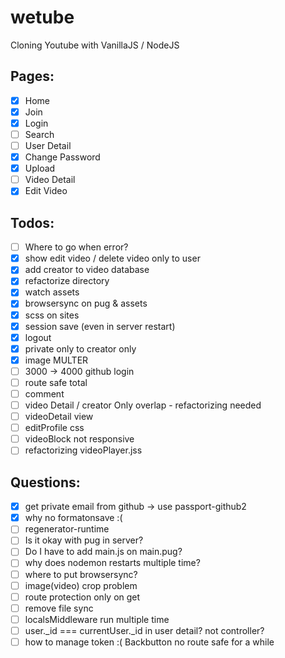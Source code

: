 # wetube

Cloning Youtube with VanillaJS / NodeJS

## Pages:

- [x] Home
- [x] Join
- [x] Login
- [ ] Search
- [ ] User Detail
- [x] Change Password
- [x] Upload
- [ ] Video Detail
- [x] Edit Video

## Todos:

- [ ] Where to go when error?
- [x] show edit video / delete video only to user
- [x] add creator to video database
- [x] refactorize directory
- [x] watch assets
- [x] browsersync on pug & assets
- [x] scss on sites
- [x] session save (even in server restart)
- [x] logout
- [x] private only to creator only
- [x] image MULTER
- [ ] 3000 -> 4000 github login
- [ ] route safe total
- [ ] comment
- [ ] video Detail / creator Only overlap - refactorizing needed
- [ ] videoDetail view
- [ ] editProfile css
- [ ] videoBlock not responsive
- [ ] refactorizing videoPlayer.jss

## Questions:

- [x] get private email from github -> use passport-github2
- [x] why no formatonsave :(
- [ ] regenerator-runtime
- [ ] Is it okay with pug in server?
- [ ] Do I have to add main.js on main.pug?
- [ ] why does nodemon restarts multiple time?
- [ ] where to put browsersync?
- [ ] image(video) crop problem
- [ ] route protection only on get
- [ ] remove file sync
- [ ] localsMiddleware run multiple time
- [ ] user.\_id === currentUser.\_id in user detail? not controller?
- [ ] how to manage token :( Backbutton no route safe for a while
